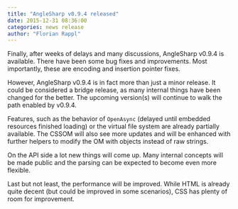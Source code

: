 ```yaml
---
title: "AngleSharp v0.9.4 released"
date: 2015-12-31 08:36:00
categories: news release
author: "Florian Rappl"
---
```

Finally, after weeks of delays and many discussions, AngleSharp v0.9.4 is available. There have been some bug fixes and improvements. Most importantly, these are encoding and insertion pointer fixes.

However, AngleSharp v0.9.4 is in fact more than just a minor release. It could be considered a bridge release, as many internal things have been changed for the better. The upcoming version(s) will continue to walk the path enabled by v0.9.4.

Features, such as the behavior of `OpenAsync` (delayed until embedded resources finished loading) or the virtual file system are already partially available. The CSSOM will also see more updates and will be enhanced with further helpers to modify the OM with objects instead of raw strings.

On the API side a lot new things will come up. Many internal concepts will be made public and the parsing can be expected to become even more flexible.

Last but not least, the performance will be improved. While HTML is already quite decent (but could be improved in some scenarios), CSS has plenty of room for improvement.
